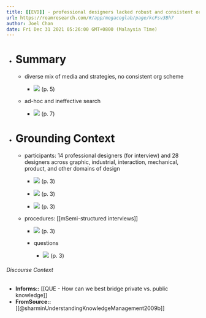 ```yaml
---
title: [[EVD]] - professional designers lacked robust and consistent organization and metadata for ideas and examples, which hampered reuse - [[@sharminUnderstandingKnowledgeManagement2009b]]
url: https://roamresearch.com/#/app/megacoglab/page/kcFsv3Bh7
author: Joel Chan
date: Fri Dec 31 2021 05:26:00 GMT+0800 (Malaysia Time)
---
```


- # Summary

    - diverse mix of media and strategies, no consistent org scheme

        - ![](https://firebasestorage.googleapis.com/v0/b/firescript-577a2.appspot.com/o/imgs%2Fapp%2Fmegacoglab%2FMnYkeCNaRP.png?alt=media&token=8f9499d1-9469-40fe-af9b-dd46f3bdeba0) (p. 5)

    - ad-hoc and ineffective search

        - ![](https://firebasestorage.googleapis.com/v0/b/firescript-577a2.appspot.com/o/imgs%2Fapp%2Fmegacoglab%2FGUikazJVyB.png?alt=media&token=677d5a75-3f38-4f15-a0c7-f0375fdb2327) (p. 7)
- # Grounding Context

    - participants: 14 professional designers (for interview) and 28 designers across graphic, industrial, interaction, mechanical, product, and other domains of design

        - ![](https://firebasestorage.googleapis.com/v0/b/firescript-577a2.appspot.com/o/imgs%2Fapp%2Fmegacoglab%2FpjlNtiHIDT.png?alt=media&token=ad78b8a4-9b16-4bd0-97d5-98725fe55af8) (p. 3)

        - ![](https://firebasestorage.googleapis.com/v0/b/firescript-577a2.appspot.com/o/imgs%2Fapp%2Fmegacoglab%2FVReZ100sn5.png?alt=media&token=1db4f2ac-bbe7-4941-961e-9dece41815fa) (p. 3)

        - ![](https://firebasestorage.googleapis.com/v0/b/firescript-577a2.appspot.com/o/imgs%2Fapp%2Fmegacoglab%2FS-Zrxe-iCO.png?alt=media&token=8ef14bfd-8af4-4045-9070-3d5430ba0e1f) (p. 3)

    - procedures: [[mSemi-structured interviews]]

        - ![](https://firebasestorage.googleapis.com/v0/b/firescript-577a2.appspot.com/o/imgs%2Fapp%2Fmegacoglab%2FFJt5mXsq8u.png?alt=media&token=0d2b6a75-dbcd-415f-899f-2b430a16f745) (p. 3)

        - questions

            - ![](https://firebasestorage.googleapis.com/v0/b/firescript-577a2.appspot.com/o/imgs%2Fapp%2Fmegacoglab%2FHYdbpTvc9z.png?alt=media&token=29227a72-60b4-46ea-a898-055773220f64) (p. 3)

###### Discourse Context

- **Informs::** [[QUE - How can we best bridge private vs. public knowledge]]
- **FromSource::** [[@sharminUnderstandingKnowledgeManagement2009b]]
